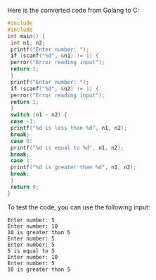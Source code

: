 Here is the converted code from Golang to C:
```c
#include 
#include 
int main() {
 int n1, n2;
 printf("Enter number: ");
 if (scanf("%d", &n1) != 1) {
 perror("Error reading input");
 return 1;
 }
 printf("Enter number: ");
 if (scanf("%d", &n2) != 1) {
 perror("Error reading input");
 return 1;
 }
 switch (n1 - n2) {
 case -1:
 printf("%d is less than %d", n1, n2);
 break;
 case 0:
 printf("%d is equal to %d", n1, n2);
 break;
 case 1:
 printf("%d is greater than %d", n1, n2);
 break;
 }
 return 0;
}
```
To test the code, you can use the following input:
```
Enter number: 5
Enter number: 10
10 is greater than 5
Enter number: 5
Enter number: 5
5 is equal to 5
Enter number: 10
Enter number: 5
10 is greater than 5
```

